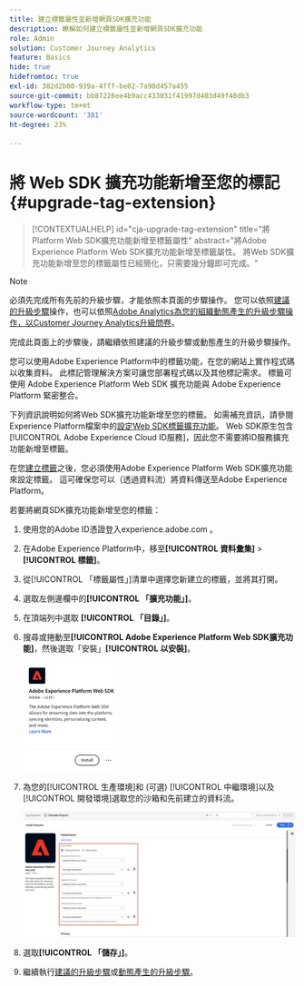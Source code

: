 ```yaml
---
title: 建立標籤屬性並新增網頁SDK擴充功能
description: 瞭解如何建立標籤屬性並新增網頁SDK擴充功能
role: Admin
solution: Customer Journey Analytics
feature: Basics
hide: true
hidefromtoc: true
exl-id: 382d2b00-939a-4fff-be02-7a98d457a455
source-git-commit: bb87226ee4b9acc433031f41997d403d49f48db3
workflow-type: tm+mt
source-wordcount: '381'
ht-degree: 23%

---
```


# 將 Web SDK 擴充功能新增至您的標記 {#upgrade-tag-extension}

<!-- markdownlint-disable MD034 -->

>[!CONTEXTUALHELP]
>id="cja-upgrade-tag-extension"
>title="將Platform Web SDK擴充功能新增至標籤屬性"
>abstract="將Adobe Experience Platform Web SDK擴充功能新增至標籤屬性。 將Web SDK擴充功能新增至您的標籤屬性已經簡化，只需要幾分鐘即可完成。"

<!-- markdownlint-enable MD034 -->

>[!NOTE]
> 
>必須先完成所有先前的升級步驟，才能依照本頁面的步驟操作。 您可以依照[建議的升級步驟](/help/getting-started/cja-upgrade/cja-upgrade-recommendations.md#recommended-upgrade-steps-for-most-organizations)操作，也可以依照[Adobe Analytics為您的組織動態產生的升級步驟操作，以Customer Journey Analytics升級問卷](https://gigazelle.github.io/cja-ttv/)。
>
>完成此頁面上的步驟後，請繼續依照建議的升級步驟或動態產生的升級步驟操作。

您可以使用Adobe Experience Platform中的標籤功能，在您的網站上實作程式碼以收集資料。 此標記管理解決方案可讓您部署程式碼以及其他標記需求。 標籤可使用 Adobe Experience Platform Web SDK 擴充功能與 Adobe Experience Platform 緊密整合。

下列資訊說明如何將Web SDK擴充功能新增至您的標籤。 如需補充資訊，請參閱Experience Platform檔案中的[設定Web SDK標籤擴充功能](https://experienceleague.adobe.com/en/docs/experience-platform/tags/extensions/client/web-sdk/web-sdk-extension-configuration)。 Web SDK原生包含[!UICONTROL Adobe Experience Cloud ID服務]，因此您不需要將ID服務擴充功能新增至標籤。

在您[建立標籤](/help/getting-started/cja-upgrade/cja-upgrade-tag-property.md)之後，您必須使用Adobe Experience Platform Web SDK擴充功能來設定標籤。 這可確保您可以（透過資料流）將資料傳送至Adobe Experience Platform。

若要將網頁SDK擴充功能新增至您的標籤：

1. 使用您的Adobe ID憑證登入experience.adobe.com 。

1. 在Adobe Experience Platform中，移至&#x200B;**[!UICONTROL 資料彙集]** > **[!UICONTROL 標籤]**。

1. 從[!UICONTROL 「標籤屬性」]清單中選擇您新建立的標籤，並將其打開。

1. 選取左側邊欄中的&#x200B;**[!UICONTROL 「擴充功能」]**。

1. 在頂端列中選取 **[!UICONTROL 「目錄」]**。

1. 搜尋或捲動至&#x200B;**[!UICONTROL Adobe Experience Platform Web SDK擴充功能]**，然後選取「安裝」**[!UICONTROL 以安裝]**。

   <img src="assets/aepwebsdk-extension.png" width="35%"/>

1. 為您的[!UICONTROL 生產環境]和 (可選) [!UICONTROL 中繼環境]以及[!UICONTROL 開發環境]選取您的沙箱和先前建立的資料流。

   ![AEP Web SDK 擴充功能設定](assets/aepwebsk-extension-datastreams.png)

1. 選取&#x200B;**[!UICONTROL 「儲存」]**。

1. 繼續執行[建議的升級步驟](/help/getting-started/cja-upgrade/cja-upgrade-recommendations.md#recommended-upgrade-steps-for-most-organizations)或[動態產生的升級步驟](https://gigazelle.github.io/cja-ttv/)。
